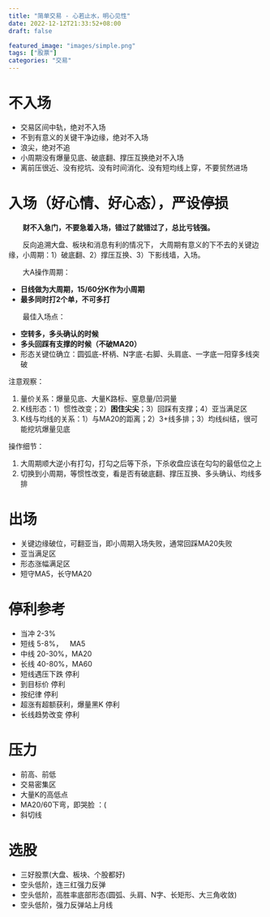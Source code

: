 ```yaml
---
title: "简单交易 - 心若止水，明心见性"
date: 2022-12-12T21:33:52+08:00
draft: false

featured_image: "images/simple.png"
tags: ["股票"]
categories: "交易"
---
```


# 不入场
- 交易区间中轨，绝对不入场
- 不到有意义的关键干净边缘，绝对不入场
- 浪尖，绝对不追
- 小周期没有爆量见底、破底翻、撑压互换绝对不入场
- 离前压很近、没有挖坑、没有时间消化、没有短均线上穿，不要贸然进场

# 入场（好心情、好心态），严设停损
&emsp;&emsp;**财不入急门，不要急着入场，错过了就错过了，总比亏钱强。**  

&emsp;&emsp;反向追溯大盘、板块和消息有利的情况下，
大周期有意义的下不去的关键边缘，小周期：1）破底翻、2）撑压互换、3）下影线墙，入场。

&emsp;&emsp;大A操作周期：
- **日线做为大周期，15/60分K作为小周期**
- **最多同时打2个单，不可多打**

&emsp;&emsp;最佳入场点：
- **空转多，多头确认的时候**
- **多头回踩有支撑的时候（不破MA20）**
- 形态关键位确立：圆弧底-杯柄、N字底-右脚、头肩底、一字底一阳穿多线突破

注意观察：
1. 量价关系：爆量见底、大量K路标、窒息量/凹洞量
2. K线形态：1）惯性改变；2）**困住尖尖**；3）回踩有支撑；4）亚当满足区
3. K线与均线的关系：1）与MA20的距离；2）3+线多排；3）均线纠结，很可能挖坑爆量见底

操作细节：
1. 大周期顺大逆小有打勾，打勾之后等下杀，下杀收盘应该在勾勾的最低位之上
2. 切换到小周期，等惯性改变，看是否有破底翻、撑压互换、多头确认、均线多排


# 出场
- 关键边缘破位，可翻亚当，即小周期入场失败，通常回踩MA20失败
- 亚当满足区
- 形态涨幅满足区
- 短守MA5，长守MA20


# 停利参考
- 当冲 2-3%
- 短线 5-8%，&ensp;&ensp;MA5
- 中线 20-30%，MA20
- 长线 40-80%，MA60
- 短线遇压下跌 停利
- 到目标价 停利
- 按纪律 停利
- 超涨有超额获利，爆量黑K 停利
- 长线趋势改变 停利

# 压力
- 前高、前低
- 交易密集区
- 大量K的高低点
- MA20/60下弯，即哭脸 ：(
- 斜切线


# 选股
- 三好股票(大盘、板块、个股都好)
- 空头低阶，连三红强力反弹
- 空头低阶，高胜率底部形态(圆弧、头肩、N字、长矩形、大三角收敛)
- 空头低阶，强力反弹站上月线
